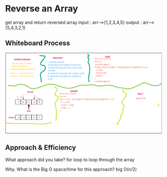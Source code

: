 # Reverse an Array
<!-- Description of the challenge -->
get array and return reversed array 
input : arr-->{1,2,3,4,5}
output : arr-->{5,4,3,2,1}

## Whiteboard Process
![alttext](array-reverse.PNG)

## Approach & Efficiency
 What approach did you take? for loop to loop through the array 

Why. What is the Big O space/time for this approach? 
big O(n/2)